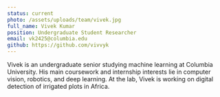 ```yaml
---
status: current
photo: /assets/uploads/team/vivek.jpg
full_name: Vivek Kumar
position: Undergraduate Student Researcher
email: vk2425@columbia.edu
github: https://github.com/vivvyk
---
```

Vivek is an undergraduate senior studying machine learning at Columbia University. His main coursework and internship interests lie in computer vision, robotics, and deep learning.  At the lab, Vivek is working on digital detection of irrigated plots in Africa.
